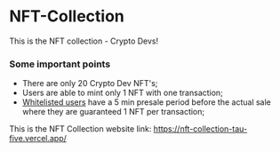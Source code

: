 # NFT-Collection
This is the NFT collection - Crypto Devs!

### Some important points
* There are only 20 Crypto Dev NFT's;
* Users are able to mint only 1 NFT with one transaction;
* [Whitelisted users](https://github.com/matheus-sb/Whitelist-Dapp) have a 5 min presale period before the actual sale where they are guaranteed 1 NFT per transaction;

This is the NFT Collection website link: https://nft-collection-tau-five.vercel.app/
